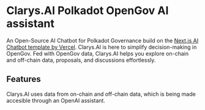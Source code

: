 <h1 align="left">Clarys.AI Polkadot OpenGov AI assistant</h1>

<p align="left">
  An Open-Source AI Chatbot for Polkadot Governance build on the <a href="https://vercel.com/templates/next.js/nextjs-ai-chatbot">Next.js AI Chatbot template by Vercel</a>.
  Clarys.AI is here to simplify decision-making in OpenGov. 
  Fed with OpenGov data, Clarys.AI helps you explore on-chain and off-chain data, proposals, and discussions effortlessly.
</p>

## Features

Clarys.AI uses data from on-chain and off-chain data, which is being made accesible through an OpenAI assistant.

